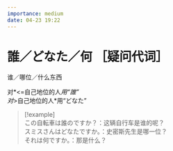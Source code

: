 ```yaml
---
importance: medium
date: 04-23 19:22
---
```


# 誰／どなた／何 ［疑问代词］

谁／哪位／什么东西

对*<=自己地位的人*用“誰”  
对*>自己地位的人*用“どなた”

> [!example]  
> この自転車は誰のですか？：这辆自行车是谁的呢？  
> スミスさんはどなたですか。：史密斯先生是哪一位？  
> それは何ですか。：那是什么？